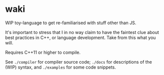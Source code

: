 # waki

WIP toy-language to get re-familiarised with stuff other than JS.

It's important to stress that I in no way claim to have the faintest clue about
best practices in C++, or language development. Take from this what you will.

Requires C++11 or higher to compile.

See `./compiler` for compiler source code; `./docs` for descriptions of the
(WIP) syntax, and `./examples` for some code snippets.
